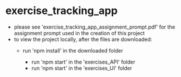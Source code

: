 <h1>exercise_tracking_app</h1>
<ul>
<li>please see 'exercise_tracking_app_assignment_prompt.pdf' for the assignment prompt used in the creation of this project</li>
<li>to view the project locally, after the files are downloaded:</li>
  <ul>
  <li>run 'npm install' in the downloaded folder</li>
  <ul>
  <li>run 'npm start' in the 'exercises_API' folder</li>
  <li>run 'npm start' in the 'exercises_UI' folder</li>
  </ul>
  </ul>
</ul>
